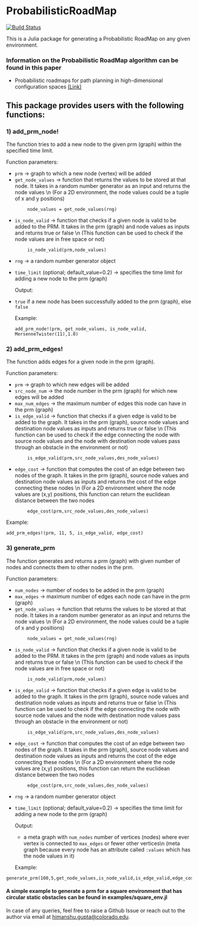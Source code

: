 # ProbabilisticRoadMap

[![Build Status](https://github.com/himanshugupta1009/ProbabilisticRoadMap.jl/actions/workflows/CI.yml/badge.svg?branch=main)](https://github.com/himanshugupta1009/ProbabilisticRoadMap.jl/actions/workflows/CI.yml?query=branch%3Amain)

This is a Julia package for generating a Probabilistic RoadMap on any given environment.

### Information on the Probabilistic RoadMap algorithm can be found in this paper

* Probabilistic roadmaps for path planning in high-dimensional configuration spaces [(Link)](https://ieeexplore.ieee.org/abstract/document/508439)

## This package provides users with the following functions:

### 1) add_prm_node!
  The function tries to add a new node to the given prm (graph) within the specified time limit.

Function parameters: 

- `prm` -> graph to which a new node (vertex) will be added
- `get_node_values` -> function that returns the values to be stored at that node. It takes in a random number generator as an input and returns the node values \n
    (For a 2D environment, the node values could be a tuple of x and y positions)
```julia-repl
        node_values = get_node_values(rng)
```
- `is_node_valid` -> function that checks if a given node is valid to be added to the PRM. It takes in the prm (graph) and node values as inputs and returns true or false \n
    (This function can be used to check if the node values are in free space or not)
```julia-repl
        is_node_valid(prm,node_values)
```
- `rng` -> a random number generator object
- `time_limit` (optional; default_value=0.2) -> specifies the time limit for adding a new node to the prm (graph)


  Output: 
- `true` if a new node has been successfully added to the prm (graph), else `false`

  Example:
  ```julia-repl
  add_prm_node!(prm, get_node_values, is_node_valid, MersenneTwister(11),1.0)
  ```

### 2) add_prm_edges!
  The function adds edges for a given node in the prm (graph).
    
  Function parameters:
- `prm` -> graph to which new edges will be added
- `src_node_num` -> the node number in the prm (graph) for which new edges will be added
- `max_num_edges` -> the maximum number of edges this node can have in the prm (graph)
- `is_edge_valid` -> function that checks if a given edge is valid to be added to the graph. It takes in the prm (graph), source node values and destination node values as inputs and returns true or false \n
    (This function can be used to check if the edge connecting the node with source node values and the node with destination node values pass through an obstacle in the environment or not)
```julia-repl
        is_edge_valid(prm,src_node_values,des_node_values)
```
- `edge_cost` -> function that computes the cost of an edge between two nodes of the graph. It takes in the prm (graph), source node values and destination node values as inputs and returns the cost of the edge connecting these nodes \n
    (For a 2D environment where the node values are (x,y) positions, this function can return the euclidean distance between the two nodes
```julia-repl
        edge_cost(prm,src_node_values,des_node_values)
```

Example:
```julia-repl
add_prm_edges!(prm, 11, 5, is_edge_valid, edge_cost)
```


### 3) generate_prm
  The function generates and returns a prm (graph) with given number of nodes and connects them to other nodes in the prm.

  Function parameters:  
  - `num_nodes` -> number of nodes to be added in the prm (graph)
- `max_edges` -> maximum number of edges each node can have in the prm (graph)
- `get_node_values` -> function that returns the values to be stored at that node. It takes in a random number generator as an input and returns the node values \n
    (For a 2D environment, the node values could be a tuple of x and y positions)
```julia-repl
        node_values = get_node_values(rng)
```
- `is_node_valid` -> function that checks if a given node is valid to be added to the PRM. It takes in the prm (graph) and node values as inputs and returns true or false \n
    (This function can be used to check if the node values are in free space or not)
```julia-repl
        is_node_valid(prm,node_values)
```
- `is_edge_valid` -> function that checks if a given edge is valid to be added to the graph. It takes in the prm (graph), source node values and destination node values as inputs and returns true or false \n
    (This function can be used to check if the edge connecting the node with source node values and the node with destination node values pass through an obstacle in the environment or not)
```julia-repl
        is_edge_valid(prm,src_node_values,des_node_values)
```
- `edge_cost` -> function that computes the cost of an edge between two nodes of the graph. It takes in the prm (graph), source node values and destination node values as inputs and returns the cost of the edge connecting these nodes \n
    (For a 2D environment where the node values are (x,y) positions, this function can return the euclidean distance between the two nodes
```julia-repl
        edge_cost(prm,src_node_values,des_node_values)
```
- `rng` -> a random number generator object
- `time_limit` (optional; default_value=0.2) -> specifies the time limit for adding a new node to the prm (graph)

  Output:
  - a meta graph with `num_nodes` number of vertices (nodes) where ever vertex is connected to `max_edges` or fewer other vertices\n
        (meta graph because every node has an attribute called `:values` which has the node values in it)

  Example:
```julia-repl
generate_prm(100,5,get_node_values,is_node_valid,is_edge_valid,edge_cost,MersenneTwister(11),1.0)
```

#### A simple example to generate a prm for a square environment that has circular static obstacles can be found in examples/square_env.jl

In case of any queries, feel free to raise a Github Issue or reach out to the author via email at himanshu.gupta@colorado.edu.
